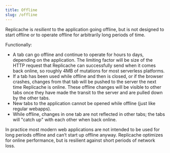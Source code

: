 ```yaml
---
title: Offline
slug: /offline
---
```


Replicache is _resilient_ to the application going offline, but is not designed to start offline or to operate offline for arbitrarily long periods of time.

Functionally:

- A tab can go offline and continue to operate for hours to days, depending on the application. The limiting factor will be size of the HTTP request that Replicache can successfully send when it comes back online, so roughly 4MB of mutations for most serverless platforms.
- If a tab has been used while offline and then is closed, or if the browser crashes, changes from that tab will be pushed to the server the next time Replicache is online. These offline changes will be visible to other tabs once they have made the transit to the server and are pulled down by the other tabs.
- New tabs to the application cannot be opened while offline (just like regular webapps).
- While offline, changes in one tab are not reflected in other tabs; the tabs will "catch up" with each other when back online.

In practice most modern web applications are not intended to be used for long periods offline and can’t start up offline anyway. Replicache optimizes for online performance, but is resilient against short periods of network loss.
